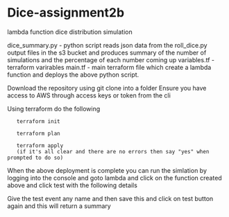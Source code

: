 # Dice-assignment2b

lambda function dice distribution simulation

dice_summary.py - python script reads json data from the roll_dice.py output files in the s3 bucket and produces summary of the number of simulations and the percentage of each number coming up
variables.tf - terraform varirables
main.tf - main terraform file which create a lambda function and deploys the above python script.

Download the repository using git clone into a folder
Ensure you have access to AWS through access keys or token from the cli

Using terraform do the following

       terraform init
       
       terraform plan
       
       terraform apply
       (if it's all clear and there are no errors then say "yes" when prompted to do so)
       
When the above deployment is complete you can run the simlation by logging into the console and goto lambda and click on the function created above and click test with the following details

Give the test event any name and then save this and click on test button again and this will return a summary 
